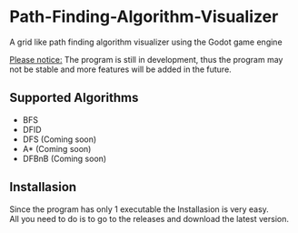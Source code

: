 # Path-Finding-Algorithm-Visualizer

A grid like path finding algorithm visualizer using the Godot game engine

<ins>Please notice:</ins> The program is still in development, thus the program may not be stable and more features will be added in the future.

## Supported Algorithms
* BFS
* DFID
* DFS (Coming soon)
* A* (Coming soon)
* DFBnB (Coming soon)

## Installasion
Since the program has only 1 executable the Installasion is very easy.<br />
All you need to do is to go to the releases and download the latest version.
